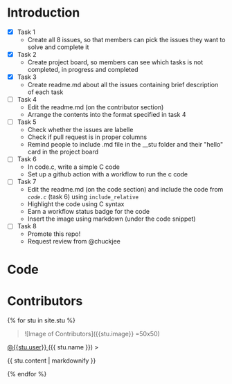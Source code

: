 # Introduction
- [x] Task 1
  * Create all 8 issues, so that members can pick the issues they want to solve and complete it
- [x] Task 2
  * Create project board, so members can see which tasks is not completed, in progress and completed
- [x] Task 3
  * Create readme.md about all the issues containing brief description of each task
- [ ] Task 4
  * Edit the readme.md (on the contributor section)
  * Arrange the contents into the format specified in task 4
- [ ] Task 5
  * Check whether the issues are labelle
  * Check if pull request is in proper columns
  * Remind people to include .md file in the __stu folder and their "hello" card in the project board
- [ ] Task 6
  * In code.c, write a simple C code
  * Set up a github action with a workflow to run the c code
- [ ] Task 7
  * Edit the readme.md (on the code section) and include the code from *`code.c`* (task 6) using `include_relative`
  * Highlight the code using C syntax 
  * Earn a workflow status badge for the code
  * Insert the image using markdown (under the code snippet)
- [ ] Task 8
  * Promote this repo! 
  * Request review from @chuckjee

# Code

# Contributors
{% for stu in site.stu %}    
   >![Image of Contributors]({{stu.image}} =50x50)
   <a href="github.com/{{stu.user}}">
     @{{stu.user}}
   </a>
   ({{ stu.name }})
 ><p>{{ stu.content | markdownify }}</p>
{% endfor %}
